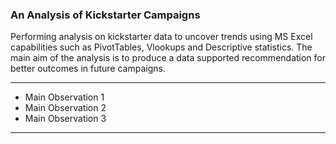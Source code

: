 ### An Analysis of Kickstarter Campaigns

Performing analysis on kickstarter data to uncover trends using MS Excel capabilities such as PivotTables, Vlookups and Descriptive statistics. The main aim of the analysis is to produce a data supported recommendation for better outcomes in future campaigns.

---

* Main Observation 1
* Main Observation 2
* Main Observation 3

---
